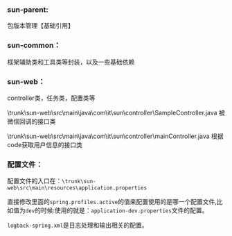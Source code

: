 ### sun-parent:

包版本管理【基础引用】

### sun-common：

框架辅助类和工具类等封装，以及一些基础依赖

### sun-web：

controller类，任务类，配置类等


\trunk\sun-web\src\main\java\com\it\sun\controller\SampleController.java    被微信回调的接口类

\trunk\sun-web\src\main\java\com\it\sun\controller\mainController.java      根据code获取用户信息的接口类




### 配置文件：

配置文件的入口在：`\trunk\sun-web\src\main\resources\application.properties`

直接修改里面的`spring.profiles.active`的值来配置使用的是哪一个配置文件,比如值为`dev`的时候:使用的就是：`application-dev.properties`文件的配置。

`logback-spring.xml`是日志处理和输出相关的配置。
